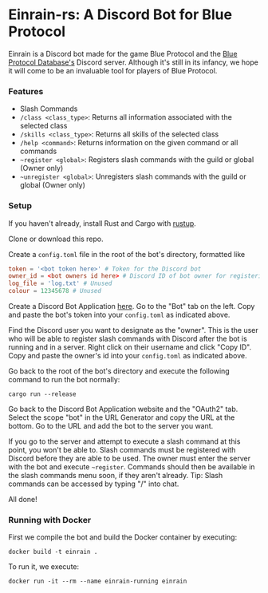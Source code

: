 # Einrain-rs: A Discord Bot for Blue Protocol

Einrain is a Discord bot made for the game Blue Protocol and the [Blue Protocol Database's](https://blue-protocol-db.com/) Discord server. Although it's still in its infancy, we hope it will come to be an invaluable tool for players of Blue Protocol.

### Features

- Slash Commands
- `/class <class_type>`: Returns all information associated with the selected class
- `/skills <class_type>`: Returns all skills of the selected class
- `/help <command>`: Returns information on the given command or all commands
- `~register <global>`: Registers slash commands with the guild or global (Owner only)
- `~unregister <global>`: Unregisters slash commands with the guild or global (Owner only)

### Setup

If you haven't already, install Rust and Cargo with [rustup](https://rustup.rs).

Clone or download this repo.

Create a `config.toml` file in the root of the bot's directory, formatted like
```toml
token = '<bot token here>' # Token for the Discord bot
owner_id = <bot owners id here> # Discord ID of bot owner for registering and unregistering slash commands
log_file = 'log.txt' # Unused
colour = 12345678 # Unused
```

Create a Discord Bot Application [here](https://discord.com/developers/applications). Go to the "Bot" tab on the left. Copy and paste the bot's token into your `config.toml` as indicated above.

Find the Discord user you want to designate as the "owner". This is the user who will be able to register slash commands with Discord after the bot is running and in a server. Right click on their username and click "Copy ID". Copy and paste the owner's id into your `config.toml` as indicated above.

Go back to the root of the bot's directory and execute the following command to run the bot normally:
```
cargo run --release
```

Go back to the Discord Bot Application website and the "OAuth2" tab. Select the scope "bot" in the URL Generator and copy the URL at the bottom. Go to the URL and add the bot to the server you want.

If you go to the server and attempt to execute a slash command at this point, you won't be able to. Slash commands must be registered with Discord before they are able to be used. The owner must enter the server with the bot and execute `~register`. Commands should then be available in the slash commands menu soon, if they aren't already. Tip: Slash commands can be accessed by typing "/" into chat.

All done!

### Running with Docker

First we compile the bot and build the Docker container by executing:
```
docker build -t einrain .
```

To run it, we execute:
```
docker run -it --rm --name einrain-running einrain
```
